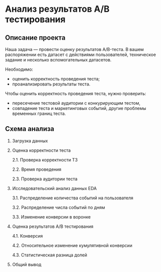 # Анализ результатов А/B тестирования 

## Описание проекта

Наша задача — провести оценку результатов A/B-теста. В вашем распоряжении есть датасет с действиями пользователей, техническое задание и несколько вспомогательных датасетов.

Необходимо:
- оценить корректность проведения теста;
- проанализировать результаты теста.

Чтобы оценить корректность проведения теста, нужно проверить:

- пересечение тестовой аудитории с конкурирующим тестом,
- совпадение теста и маркетинговых событий, другие проблемы временных границ теста.

## Схема анализа

1. Загрузка данных

2. Оценка корректности теста

   2.1.  Проверка корректности ТЗ
  
   2.2.  Время проведения
  
   2.3.  Проверка аудитории теста
   
3.  Исследовательский анализ данных EDA

    3.1.  Распределение количества событий на пользователя
  
    3.2.  Распределение числа событий по дням
  
    3.3.  Изменение конверсии в воронке
  
4.  Оценка результатов A/B тестирования

    4.1.  Конверсия
    
    4.2.  Относительное изменение кумулятивной конверсии
    
    4.3.  Статистическая разница долей
    
5.  Общий вывод
